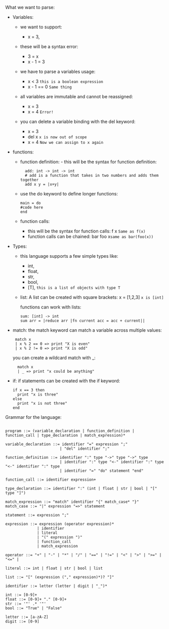 What we want to parse:

- Variables:

  - we want to support:
    - x = 3,
  - these will be a syntax error:

    - 3 = x
    - x - 1 = 3

  - we have to parse a variables usage:

    - x < 3 `this is a boolean expression`
    - x - 1 == 0 `Same thing`

  - all variables are immutable and cannot be reassigned:

    - x = 3
    - x = 4 `Error!`

  - you can delete a variable binding with the del keyword:

    - x = 3
    - del x `x is now out of scope`
    - x = 4 `Now we can assign to x again`

- functions:

  - function definition: - this will be the syntax for function definition:

    ```
      add: int -> int -> int
      # add is a function that takes in two numbers and adds them together
      add x y = |x+y|
    ```

  - use the do keyword to define longer functions:

    ```
    main = do
    #code here
    end

    ```

  - function calls:
    - this will be the syntax for function calls:
      f x `Same as f(x)`
    - function calls can be chained:
      bar foo x`same as bar(foo(x))`

- Types:

  - this language supports a few simple types like:
    - int,
    - float,
    - str,
    - bool,
    - [T], `this is a list of objects with type T`
  - list:
    A list can be created with square brackets:
    x = [1,2,3] `x is [int]`

    functions can work with lists:

    ```
    sum: [int] -> int
    sum arr = |reduce arr |fn current acc = acc + current||
    ```

- match:
  the match keyword can match a variable across multiple values:

  ```
   match x
   | x % 2 == 0 => print "X is even"
   | x % 2 != 0 => print "X is odd"
  ```

  you can create a wildcard match with \_:

  ```
    match x
    | _ => print "x could be anything"

  ```

- if:
  if statements can be created with the if keyword:
  ```
  if x == 3 then
    print "x is three"
  else
    print "x is not three"
  end
  ```

Grammar for the language:

```

program ::= (variable_declaration | function_definition | function_call | type_declaration | match_expression)*

variable_declaration ::= identifier "=" expression ";"
                        | "del" identifier ";"

function_definition ::= identifier ":" type "->" type "->" type
                        | identifier ":" type "<-" identifier ":" type "<-" identifier ":" type
                        | identifier "=" "do" statement "end"

function_call ::= identifier expression+

type_declaration ::= identifier ":" (int | float | str | bool | "[" type "]")

match_expression ::= "match" identifier "{" match_case* "}"
match_case ::= "|" expression "=>" statement

statement ::= expression ";"

expression ::= expression (operator expression)*
              | identifier
              | literal
              | "(" expression ")"
              | function_call
              | match_expression

operator ::= "+" | "-" | "*" | "/" | "==" | "!=" | "<" | ">" | ">=" | "<=" |

literal ::= int | float | str | bool | list

list ::= "[" (expression ("," expression)*)? "]"

identifier ::= letter (letter | digit | "_")*

int ::= [0-9]+
float ::= [0-9]+ "." [0-9]+
str ::= '"' .* '"'
bool ::= "True" | "False"

letter ::= [a-zA-Z]
digit ::= [0-9]

```
